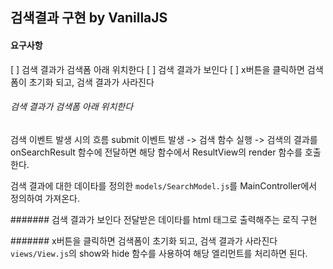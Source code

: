 ## 검색결과 구현 by VanillaJS

#### 요구사항 
[ ] 검색 결과가 검색폼 아래 위치한다
[ ] 검색 결과가 보인다
[ ] x버튼을 클릭하면 검색폼이 초기화 되고, 검색 결과가 사라진다


###### 검색 결과가 검색폼 아래 위치한다
검색 이벤트 발생 시의 흐름
submit 이벤트 발생 -> 검색 함수 실행 -> 검색의 결과를 onSearchResult 함수에 전달하면 해당 함수에서 ResultView의 render 함수를 호출한다.

검색 결과에 대한 데이타를 정의한 `models/SearchModel.js`를 MainController에서 정의하여 가져온다.


####### 검색 결과가 보인다
전달받은 데이타를 html 태그로 출력해주는 로직 구현


####### x버튼을 클릭하면 검색폼이 초기화 되고, 검색 결과가 사라진다
`views/View.js`의 show와 hide 함수를 사용하여 해당 엘리먼트를 처리하면 된다.

